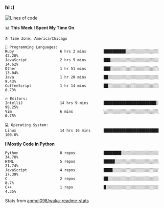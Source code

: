### hi :)

<!--START_SECTION:waka-->
![Lines of code](https://img.shields.io/badge/From%20Hello%20World%20I%27ve%20Written-793139%20lines%20of%20code-blue)

📊 **This Week I Spent My Time On** 

```text
⌚︎ Time Zone: America/Chicago

💬 Programming Languages: 
Ruby                     6 hrs 2 mins        ██████████░░░░░░░░░░░░░░░   42.28% 
JavaScript               2 hrs 5 mins        ███░░░░░░░░░░░░░░░░░░░░░░   14.62% 
Other                    1 hr 51 mins        ███░░░░░░░░░░░░░░░░░░░░░░   13.04% 
Java                     1 hr 20 mins        ██░░░░░░░░░░░░░░░░░░░░░░░   9.43% 
CoffeeScript             1 hr 14 mins        ██░░░░░░░░░░░░░░░░░░░░░░░   8.73%

🔥 Editors: 
IntelliJ                 14 hrs 9 mins       ████████████████████████░   99.25% 
Vim                      6 mins              ░░░░░░░░░░░░░░░░░░░░░░░░░   0.75%

💻 Operating System: 
Linux                    14 hrs 16 mins      █████████████████████████   100.0%

```

**I Mostly Code in Python** 

```text
Python                   8 repos             ████████░░░░░░░░░░░░░░░░░   34.78% 
HTML                     5 repos             █████░░░░░░░░░░░░░░░░░░░░   21.74% 
JavaScript               4 repos             ████░░░░░░░░░░░░░░░░░░░░░   17.39% 
C                        2 repos             ██░░░░░░░░░░░░░░░░░░░░░░░   8.7% 
C++                      1 repo              █░░░░░░░░░░░░░░░░░░░░░░░░   4.35%

```



<!--END_SECTION:waka-->

Stats from [anmol098/waka-readme-stats](https://github.com/anmol098/waka-readme-stats)